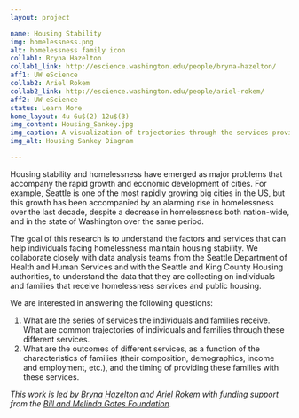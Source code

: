 ```yaml
---
layout: project

name: Housing Stability
img: homelessness.png
alt: homelessness family icon
collab1: Bryna Hazelton
collab1_link: http://escience.washington.edu/people/bryna-hazelton/
aff1: UW eScience
collab2: Ariel Rokem
collab2_link: http://escience.washington.edu/people/ariel-rokem/
aff2: UW eScience
status: Learn More
home_layout: 4u 6u$(2) 12u$(3)
img_content: Housing_Sankey.jpg
img_caption: A visualization of trajectories through the services provided by King County to families experiencing homelessness, created by DSSG student Jason Portenoy who worked on a related project in the summer of 2015.
img_alt: Housing Sankey Diagram

---
```


Housing stability and homelessness have emerged as major problems that accompany the rapid growth and economic development of cities. For example, Seattle is one of the most rapidly growing big cities in the US, but this growth has been accompanied by an alarming rise in homelessness over the last decade, despite a decrease in homelessness both nation-wide, and in the state of Washington over the same period. 

The goal of this research is to understand the factors and services that can help individuals facing homelessness maintain housing stability. We collaborate closely with data analysis teams from the Seattle Department of Health and Human Services and with the Seattle and King County Housing authorities, to understand the data that they are collecting on individuals and families that receive homelessness services and public housing. 

We are interested in answering the following questions: 

1. What are the series of services the individuals and families receive. What are common trajectories of individuals and families through these different services. 
2. What are the outcomes of different services, as a function of the characteristics of families (their composition, demographics, income and employment, etc.), and the timing of providing these families with these services.


_This work is led by [Bryna Hazelton](http://escience.washington.edu/people/ariel-rokem/) and [Ariel Rokem](http://escience.washington.edu/people/ariel-rokem/) with funding support from the [Bill and Melinda Gates Foundation](http://gatesfoundation.org/)._
